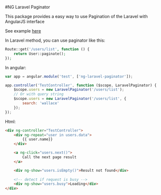 #NG Laravel Paginator

This package provides a easy way to use Pagination of the Laravel with AngularJS interface


See example [here](https://rawgit.com/wallacemaxters/ng-laravel-paginator/master/index.html)



In Laravel method, you can use paginator like this:

```php
Route::get('/users/list', function () {        
    return User::paginate();
});
```

In angular:

```js
var app = angular.module('test', ['ng-laravel-paginator']);

app.controller('TestController', function ($scope, LaravelPaginator) {
    $scope.users = new LaravelPaginator('/users/list');
    // Or with query string
    $scope.users = new LaravelPaginator('/users/list', {
        search: 'wallace'
    });
});
```

Html:

```html
<div ng-controller="TestController">
    <div ng-repeat="user in users.data">
        {{ user.name}}
    </div>

    <a ng-click="users.next()">
        Call the next page result
    </a>

    <div ng-show="users.isEmpty()">Result not found</div>
    
    <!-- detect if request is busy -->
    <div ng-show="users.busy">Loading</div>
</div>
```